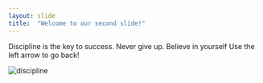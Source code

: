 ```yaml
---
layout: slide
title:  "Welcome to our second slide!"
---
```

Discipline is the key to success.  Never give up.  Believe in yourself
Use the left arrow to go back!

![discipline](https://user-images.githubusercontent.com/85866906/150143070-a7b7a619-f2fe-4d3b-9ca0-056813098a55.jpeg)
